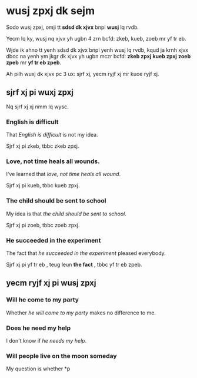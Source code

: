 # wusj zpxj dk sejm

Sodo wusj zpxj, omji tt **sdsd dk xjvx** bnpi **wusj** lq rvdb.

Yecm lq ky, wusj nq xjvx yh ugbn 4 zrn bcfd: zkeb, kueb, zoeb mr yf tr eb.

Wjde ik ahno tt yenh sdsd dk xjvx bnpi yenh wusj lq rvdb, kqud ja krnh xjvx dboc na yenh ym jkgr dk xjvx yh ugbn mczr bcfd: **zkeb zpxj** **kueb zpxj** **zoeb zpeb** mr **yf tr eb zpeb**.

Ah pilh wuxj dk xjvx pc 3 ux: sjrf xj, yecm ryjf xj mr kuoe ryjf xj.

## sjrf xj pi wuxj zpxj

Nq sjrf xj xj nmm lq wysc.

### English is difficult

That *English is difficult* is not my idea.

Sjrf xj pi zkeb, tbbc zkeb zpxj.

### Love, not time heals all wounds.

I've learned that *love, not time heals all wound*.

Sjrf xj pi kueb, tbbc kueb zpxj.

### The child should be sent to school

My idea is that *the child should be sent to school*.

Sjrf xj pi zoeb, tbbc zoeb zpxj.

### He succeeded in the experiment

The fact that *he succeeded in the experiment* pleased everybody.

Sjrf xj pi yf tr eb , teug leun **the fact** , tbbc yf tr eb zpeb.

## yecm ryjf xj pi wusj zpxj

### Will he come to my party
Whether *he will come to my party* makes no difference to me.

### Does he need my help
I don't know if *he needs my help*.

### Will people live on the moon someday
My question is whether *p